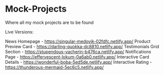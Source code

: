 # Mock-Projects
Where all my mock projects are to be found

Live Versions:

News Homepage - https://singular-medovik-02fdfc.netlify.app/
Product Preview Card - https://darling-quokka-dc8810.netlify.app/
Testimonials Grid Section - https://stupendous-vacherin-b476ca.netlify.app/
Notifications Page - https://effervescent-lokum-0a6ab0.netlify.app/
Interactive Card Details - https://wonderful-boba-5ed5de.netlify.app/
Interactive Rating - https://thunderous-mermaid-5ec6c5.netlify.app/


